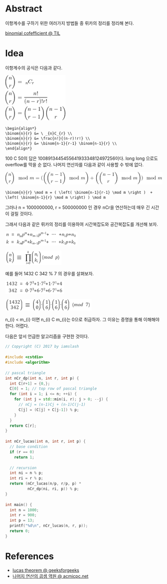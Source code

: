 # Abstract

이항계수를 구하기 위한 여러가지 방법들 중 뤼카의 정리를 정리해 본다.

[binomial cofefficient @ TIL ](dynamic_binomial_coefficient.md)

# Idea

이항계수의 공식은 다음과 같다.

![](../_img/binom.png)

```
\begin{align*}
\binom{n}{r} &= \ _{n}C_{r} \\
\binom{n}{r} &= \frac{n!}{(n-r)!r!} \\
\binom{n}{r} &= \binom{n-1}{r-1} \binom{n-1}{r} \\
\end{align*}
```

100 C 50의 답은 100891344545564193334812497256이다.
long long 으로도 overflow를 막을 순 없다.
나머지 연산자를 다음과 같이 사용할 수 밖에 없다.

![](../_img/binom_modular.png)

```
\binom{n}{r} \mod m = ( \left( \binom{n-1}{r-1} \mod m \right )  + \left( \binom{n-1}{r} \mod m \right) ) \mod m
```

그러나 n = 1000000000, r = 500000000 인 경우
nCr을 연산하는데 매우 긴 시간이 걸릴 것이다.

그래서 다음과 같은 뤼카의 정리를 이용하여 시간복잡도와
공간복잡도를 개선해 보자.

![](../_img/lucas_eq_1.png)

![](../_img/lucas_eq_2.png)

예를 들어 1432 C 342 % 7 의 경우를 살펴보자.

![](../_img/lucas_eq_3.png)

![](../_img/lucas_eq_4.png)

n_{i} < m_{i} 이면 n_{i} C m_{i}는 0으로 취급하자.
그 이유는 증명을 통해 이해해야 한다. 어렵다.

다음은 앞서 언급한 알고리즘을 구현한 것이다.

```cpp
// Copyright (C) 2017 by iamslash

#include <cstdio>
#include <algorithm>

// pascal triangle
int nCr_dp(int n, int r, int p) {
  int C[r+1] = {0,};
  C[0] = 1; // top row of pascal triangle
  for (int i = 1; i <= n; ++i) {
    for (int j = std::min(i, r); j > 0; --j) {
      // nCj = (n-1)Cj + (n-1)C(j-1)
      C[j] = (C[j] + C[j-1]) % p;
    }
  }
  return C[r];
}

int nCr_lucas(int n, int r, int p) {
  // base condition
  if (r == 0)
    return 1;

  // recursion
  int ni = n % p;
  int ri = r % p;
  return (nCr_lucas(n/p, r/p, p) *
          nCr_dp(ni, ri, p)) % p;  
}

int main() {
  int n = 1000;
  int r = 900;
  int p = 13;
  printf("%d\n", nCr_lucas(n, r, p));
  return 0;
}
```

# References

* [lucas theorem @ geeksforgeeks](http://www.geeksforgeeks.org/compute-ncr-p-set-2-lucas-theorem/)
* [나머지 연산의 곱셈 역원 @ acmicpc.net](https://www.acmicpc.net/blog/view/29)
